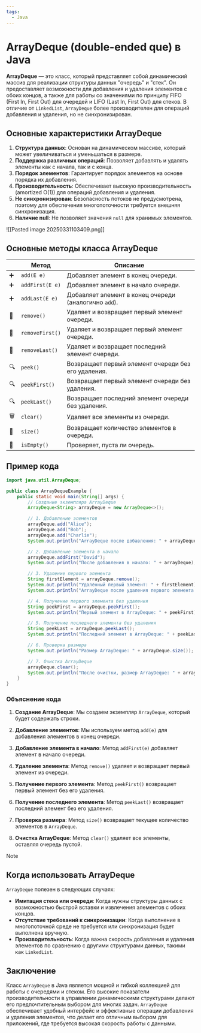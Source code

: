 ```yaml
---
tags:
  - Java
---
```

# ArrayDeque (double-ended que) в Java

**ArrayDeque** — это класс, который представляет собой динамический массив для реализации структуры данных "очередь" и "стек". Он предоставляет возможности для добавления и удаления элементов с обоих концов, а также для работы со значениями по принципу FIFO (First In, First Out) для очередей и LIFO (Last In, First Out) для стеков. В отличие от `LinkedList`, `ArrayDeque` более производителен для операций добавления и удаления, но не синхронизирован.

## Основные характеристики ArrayDeque

1. **Структура данных**: Основан на динамическом массиве, который может увеличиваться и уменьшаться в размере.
2. **Поддержка различных операций**: Позволяет добавлять и удалять элементы как с начала, так и с конца.
3. **Порядок элементов**: Гарантирует порядок элементов на основе порядка их добавления.
4. **Производительность**: Обеспечивает высокую производительность (amortized O(1)) для операций добавления и удаления.
5. **Не синхронизирован**: Безопасность потоков не предусмотрена, поэтому для обеспечения многопоточности требуется внешняя синхронизация.
6. **Наличие null**: Не позволяет значения `null` для хранимых элементов.


![[Pasted image 20250331103409.png]]
## Основные методы класса ArrayDeque

|     | Метод                                       | Описание                                                       |
| --- | ------------------------------------------- | -------------------------------------------------------------- |
| ➕   | `add(E e)`                                  | Добавляет элемент в конец очереди.                             |
| ➕   | `addFirst(E e)`                             | Добавляет элемент в начало очереди.                            |
| ➕   | `addLast(E e)`                              | Добавляет элемент в конец очереди (аналогично `add`).         |
| 🔄  | `remove()`                                  | Удаляет и возвращает первый элемент очереди.                  |
| 🔄  | `removeFirst()`                             | Удаляет и возвращает первый элемент очереди.                  |
| 🔄  | `removeLast()`                              | Удаляет и возвращает последний элемент очереди.               |
| 🔍  | `peek()`                                    | Возвращает первый элемент очереди без его удаления.           |
| 🔍  | `peekFirst()`                               | Возвращает первый элемент очереди без удаления.               |
| 🔍  | `peekLast()`                                | Возвращает последний элемент очереди без удаления.            |
| 🗑️ | `clear()`                                   | Удаляет все элементы из очереди.                              |
| 📏  | `size()`                                    | Возвращает количество элементов в очереди.                    |
| 🚫  | `isEmpty()`                                 | Проверяет, пуста ли очередь.                                  |

## Пример кода

```java
import java.util.ArrayDeque;

public class ArrayDequeExample {
    public static void main(String[] args) {
        // Создание экземпляра ArrayDeque
        ArrayDeque<String> arrayDeque = new ArrayDeque<>();

        // 1. Добавление элементов
        arrayDeque.add("Alice");
        arrayDeque.add("Bob");
        arrayDeque.add("Charlie");
        System.out.println("ArrayDeque после добавления: " + arrayDeque); // Порядок гарантирован

        // 2. Добавление элемента в начало
        arrayDeque.addFirst("David");
        System.out.println("После добавления в начало: " + arrayDeque);

        // 3. Удаление первого элемента
        String firstElement = arrayDeque.remove(); 
        System.out.println("Удалённый первый элемент: " + firstElement);
        System.out.println("ArrayDeque после удаления первого элемента: " + arrayDeque);

        // 4. Получение первого элемента без удаления
        String peekFirst = arrayDeque.peekFirst();
        System.out.println("Первый элемент в ArrayDeque: " + peekFirst);

        // 5. Получение последнего элемента без удаления
        String peekLast = arrayDeque.peekLast();
        System.out.println("Последний элемент в ArrayDeque: " + peekLast);

        // 6. Проверка размера
        System.out.println("Размер ArrayDeque: " + arrayDeque.size());

        // 7. Очистка ArrayDeque
        arrayDeque.clear();
        System.out.println("После очистки, размер ArrayDeque: " + arrayDeque.size()); // Размер: 0
    }
}
```

### Объяснение кода

1. **Создание ArrayDeque**: Мы создаем экземпляр `ArrayDeque`, который будет содержать строки.

2. **Добавление элементов**: Мы используем метод `add(e)` для добавления элементов в конец очереди.

3. **Добавление элемента в начало**: Метод `addFirst(e)` добавляет элемент в начало очереди.

4. **Удаление элемента**: Метод `remove()` удаляет и возвращает первый элемент из очереди.

5. **Получение первого элемента**: Метод `peekFirst()` возвращает первый элемент без его удаления.

6. **Получение последнего элемента**: Метод `peekLast()` возвращает последний элемент без его удаления.

7. **Проверка размера**: Метод `size()` возвращает текущее количество элементов в `ArrayDeque`.

8. **Очистка ArrayDeque**: Метод `clear()` удаляет все элементы, оставляя очередь пустой.

> [!note]
> ## Когда использовать ArrayDeque
> 
> `ArrayDeque` полезен в следующих случаях:
> 
> - **Имитация стека или очереди**: Когда нужны структуры данных с возможностью быстрой вставки и извлечения элементов с обоих концов.
> - **Отсутствие требований к синхронизации**: Когда выполнение в многопоточной среде не требуется или синхронизация будет выполнена вручную.
> - **Производительность**: Когда важна скорость добавления и удаления элементов по сравнению с другими структурами данных, такими как `LinkedList`.

## Заключение

Класс `ArrayDeque` в Java является мощной и гибкой коллекцией для работы с очередями и стеком. Его высокие показатели производительности в управлении динамическими структурами делают его предпочтительным выбором для многих задач. `ArrayDeque` обеспечивает удобный интерфейс и эффективные операции добавления и удаления элементов, что делает его отличным выбором для приложений, где требуется высокая скорость работы с данными.